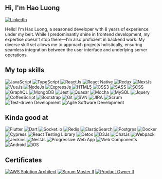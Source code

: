 ## Hi, I'm Hao Luong
[![LinkedIn](https://img.shields.io/badge/-LinkedIn-blue?style=for-the-badge&logo=linkedin&logoColor=white)](https://www.linkedin.com/in/jakeluong937/)

Hello! I'm Hao Luong, a seasoned developer with 8 years of experience under my belt. While I predominantly shine in frontend development, my expertise doesn't stop there—I'm also proficient in backend work. My diverse skill set allows me to approach projects holistically, ensuring seamless integration between the user interface and underlying server operations. 

## My top skills
![JavaScript](https://img.shields.io/badge/JavaScript-F7DF1E?style=for-the-badge&logo=javascript&logoColor=black)
![TypeScript](https://img.shields.io/badge/TypeScript-3178C6?style=for-the-badge&logo=typescript&logoColor=white)
![ReactJs](https://img.shields.io/badge/React-61DAFB?style=for-the-badge&logo=react&logoColor=black)
![React Native](https://img.shields.io/badge/React_Native-61DAFB?style=for-the-badge&logo=react&logoColor=black)
![Redux](https://img.shields.io/badge/Redux-764ABC?style=for-the-badge&logo=redux&logoColor=white)
![NextJs](https://img.shields.io/badge/Next.js-000000?style=for-the-badge&logo=next.js&logoColor=white)
![VueJs](https://img.shields.io/badge/Vue.js-4FC08D?style=for-the-badge&logo=vue.js&logoColor=white)
![NodeJs](https://img.shields.io/badge/Node.js-339933?style=for-the-badge&logo=node.js&logoColor=white)
![ExpressJs](https://img.shields.io/badge/Express.js-404D59?style=for-the-badge&logo=express)
![HTML5](https://img.shields.io/badge/HTML5-E34F26?style=for-the-badge&logo=html5&logoColor=white)
![CSS3](https://img.shields.io/badge/CSS3-1572B6?style=for-the-badge&logo=css3&logoColor=white)
![SASS](https://img.shields.io/badge/SASS-CC6699?style=for-the-badge&logo=sass&logoColor=white)
![SCSS](https://img.shields.io/badge/SCSS-CC6699?style=for-the-badge&logo=sass&logoColor=white)
![GraphQL](https://img.shields.io/badge/GraphQL-E434AA?style=for-the-badge&logo=graphql&logoColor=white)
![MongoDB](https://img.shields.io/badge/MongoDB-47A248?style=for-the-badge&logo=mongodb&logoColor=white)
![Jest](https://img.shields.io/badge/Jest-C21325?style=for-the-badge&logo=jest&logoColor=white)
![Quasar](https://img.shields.io/badge/Quasar-1976D2?style=for-the-badge&logo=quasar&logoColor=white)
![Mocha](https://img.shields.io/badge/Mocha-8D6748?style=for-the-badge&logo=mocha&logoColor=white)
![MySQL](https://img.shields.io/badge/MySQL-4479A1?style=for-the-badge&logo=mysql&logoColor=white)
![Jquery](https://img.shields.io/badge/jQuery-0769AD?style=for-the-badge&logo=jquery&logoColor=white)
![CoffeeScript](https://img.shields.io/badge/CoffeeScript-2F2625?style=for-the-badge&logo=coffeescript&logoColor=white)
![Bootstrap](https://img.shields.io/badge/Bootstrap-7952B3?style=for-the-badge&logo=bootstrap&logoColor=white)
![Git](https://img.shields.io/badge/Git-F05032?style=for-the-badge&logo=git&logoColor=white)
![SVN](https://img.shields.io/badge/SVN-809CC9?style=for-the-badge&logo=subversion&logoColor=white)
![JIRA](https://img.shields.io/badge/JIRA-0052CC?style=for-the-badge&logo=jira&logoColor=white)
![Scrum](https://img.shields.io/badge/Scrum-519839?style=for-the-badge&logo=scrum&logoColor=white)
![Test-driven Development](https://img.shields.io/badge/TDD-00C4CC?style=for-the-badge)
![Agile Software Development](https://img.shields.io/badge/Agile-008080?style=for-the-badge)

## Kinda good at
![Flutter](https://img.shields.io/badge/Flutter-02569B?style=for-the-badge&logo=flutter&logoColor=white)
![Dart](https://img.shields.io/badge/Dart-0175C2?style=for-the-badge&logo=dart&logoColor=white)
![Socket.io](https://img.shields.io/badge/Socket.io-010101?style=for-the-badge&logo=socket.io&logoColor=white)
![Redis](https://img.shields.io/badge/Redis-DC382D?style=for-the-badge&logo=redis&logoColor=white)
![ElasticSearch](https://img.shields.io/badge/ElasticSearch-005571?style=for-the-badge&logo=elasticsearch&logoColor=white)
![Postgres](https://img.shields.io/badge/PostgreSQL-336791?style=for-the-badge&logo=postgresql&logoColor=white)
![Docker](https://img.shields.io/badge/Docker-2496ED?style=for-the-badge&logo=docker&logoColor=white)
![Cypress](https://img.shields.io/badge/Cypress-17202C?style=for-the-badge&logo=cypress&logoColor=white)
![React Testing Library](https://img.shields.io/badge/RTL-CC6699?style=for-the-badge&logo=testing-library&logoColor=white)
![Detox](https://img.shields.io/badge/Detox-66AABB?style=for-the-badge)
![D3Js](https://img.shields.io/badge/D3.js-F9A03C?style=for-the-badge&logo=d3.js&logoColor=white)
![ChatJs](https://img.shields.io/badge/Chart.js-FF6384?style=for-the-badge&logo=chartdotjs&logoColor=white)
![Webpack](https://img.shields.io/badge/Webpack-8DD6F9?style=for-the-badge&logo=webpack&logoColor=black)
![Jenkins](https://img.shields.io/badge/Jenkins-D24939?style=for-the-badge&logo=jenkins&logoColor=white)
![NestJs](https://img.shields.io/badge/NestJS-E0234E?style=for-the-badge&logo=nestjs&logoColor=white)
![Progressive Web App](https://img.shields.io/badge/PWA-5A0FC8?style=for-the-badge)
![Web Components](https://img.shields.io/badge/Web%20Components-29ABE2?style=for-the-badge)
![Android](https://img.shields.io/badge/Android-3DDC84?style=for-the-badge&logo=android&logoColor=white)
![iOS](https://img.shields.io/badge/iOS-000000?style=for-the-badge&logo=ios&logoColor=white)

## Certificates
[![AWS Solution Architect](https://img.shields.io/badge/AWS%20Solution%20Architect-FF9900?style=for-the-badge&logo=amazon-aws&logoColor=white)](https://www.credly.com/badges/a0bdc898-2644-431c-b193-26d57bab5173/public_url)
[![Scrum Master II](https://img.shields.io/badge/Scrum%20Master-519839?style=for-the-badge)](https://www.credly.com/badges/594c9c34-c619-472e-8c4d-a18bcbeb7ca6/public_url)
[![Product Owner II](https://img.shields.io/badge/Product%20Owner-FF8B00?style=for-the-badge)](https://www.credly.com/badges/8e517073-2e75-455d-a8aa-3e89f390b117/public_url)

